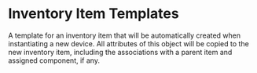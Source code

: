 # Inventory Item Templates

A template for an inventory item that will be automatically created when instantiating a new device. All attributes of this object will be copied to the new inventory item, including the associations with a parent item and assigned component, if any.
